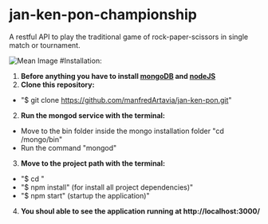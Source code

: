 # jan-ken-pon-championship
A restful API to play the traditional game of rock-paper-scissors in single match or tournament.

![Mean Image](https://upload.wikimedia.org/wikipedia/commons/b/b1/Meanstack-624x250.jpg)
#Installation:
1.  **Before anything you have to install [mongoDB](https://www.mongodb.org/downloads) and [nodeJS](https://nodejs.org/en/download/)**
2.  **Clone this repository:**
  * "$ git clone https://github.com/manfredArtavia/jan-ken-pon.git"
2.  **Run the mongod service with the terminal:**
  * Move to the bin folder inside the mongo installation folder "cd <Installation Path>/mongo/bin"
  * Run the command "mongod"
3.  **Move to the project path with the terminal:**
  * "$ cd <ProjectPath>"
  * "$ npm install" (for install all project dependencies)"
  * "$ npm start"  (startup the application)"
4. **You shoul able to see the application running at http://localhost:3000/**
